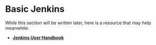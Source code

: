 
# Basic Jenkins

While this section will be written later, here is a resource that may help meanwhile:
 * [**Jenkins User Handbook**](https://www.jenkins.io/user-handbook.pdf)

